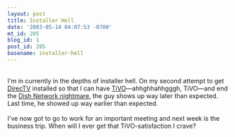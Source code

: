 ```yaml
---
layout: post
title: Installer Hell
date: '2003-05-14 04:07:53 -0700'
mt_id: 205
blog_id: 1
post_id: 205
basename: installer-hell
---
```

<br />I'm in currently in the depths of installer hell. On my second attempt to get <a href="http://www.directv.com/">DirecTV</a> installed so that I can have <a href="http://www.directv.com/DTVAPP/imagine/TIVO.jsp">TiVO</a>&#x2014;ahhghhahhgggh, TiVO&#x2014;and end the <a href="http://www.dishnetwork.com/">Dish Network nightmare</a>, the guy shows up way later than expected. Last time, he showed up way earlier than expected.<br /><br />I've now got to go to work for an important meeting and next week is the business trip. When will I ever get that TiVO-satisfaction I crave?<br /><br /><br />
